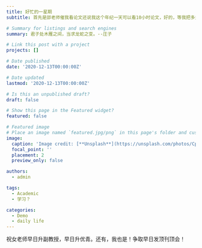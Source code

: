 ```yaml
---
title: 好忙的一星期
subtitle: 首先是邵老师催我看论文还说我这个年纪一天可以看10小时论文，好的，等我把多元统计大作业，数据挖掘课设完成我就看论文。其次是遇见一个很好的老师，她对我好好啊，简直要感动到哭了。不过她那么大年纪咋还那么像小孩啊，有时候感觉她比我还幼稚。不过，她和我的价值观好像是一样的，圣人的价值观。

# Summary for listings and search engines
summary: 君子处木雁之间，当求龙蛇之变。--庄子

# Link this post with a project
projects: []

# Date published
date: '2020-12-13T00:00:00Z'

# Date updated
lastmod: '2020-12-13T00:00:00Z'

# Is this an unpublished draft?
draft: false

# Show this page in the Featured widget?
featured: false

# Featured image
# Place an image named `featured.jpg/png` in this page's folder and customize its options here.
image:
  caption: 'Image credit: [**Unsplash**](https://unsplash.com/photos/CpkOjOcXdUY)'
  focal_point: ''
  placement: 2
  preview_only: false

authors:
  - admin

tags:
  - Academic
  - 学习？

categories:
  - Demo
  - daily life
---
```






祝女老师早日升副教授，早日升优青。还有，我也是！争取早日发顶刊顶会！


